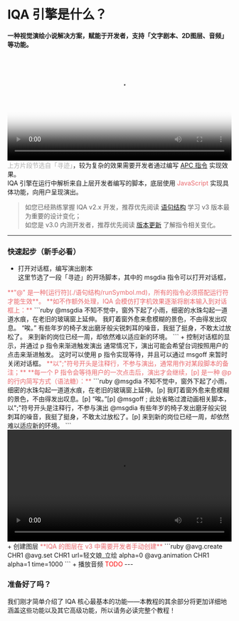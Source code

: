 # IQA 引擎是什么？
 
**一种视觉演绘小说解决方案，赋能于开发者，支持「文字剧本、2D图层、音频」等功能。**  
<video width=100% height=auto id="video" controls preload="auto" poster="./res/image/logo.png" src="./res/video/寻迹.mov" autoplay>
</video>
<font color=#aeaeae>上方片段节选自「寻迹」</font>，较为复杂的效果需要开发者通过编写 [APC 指令](./指令大全/README.md) 实现效果。  
IQA 引擎在运行中解析来自上层开发者编写的脚本，底层使用<font color=#ea6a6e> JavaScript </font>实现具体功能，向用户呈现演出。  

> 如您已经熟练掌握 IQA v2.x 开发，推荐优先阅读 [语句结构](./语句结构/index.md) 学习 v3 版本最为重要的设计变化；  
如您是 v3.0 内测开发者，推荐优先阅读 [版本更新](./版本更新/v3.1.md) 了解指令相关变化。   
  
---

### 快速起步（新手必看）
+ 打开对话框，编写演出剧本  
这里节选了一段「寻迹」的开场脚本，其中的 msgdia 指令可以打开对话框，  
<font color=#ea6a6e>
**"@" 是一种[运行符](./语句结构/runSymbol.md)，所有的指令必须搭配运行符才能生效**。   
**如不作额外处理，IQA 会模仿打字机效果逐渐将剧本输入到对话框上：**
</font>
```ruby
@msgdia
不知不觉中，窗外下起了小雨，细密的水珠勾起一道道水痕，在老旧的玻璃窗上延伸。
我盯着窗外愈来愈模糊的景色，不由得发出叹息。
“唉。”
有些年岁的椅子发出磨牙般尖锐刺耳的噪音，我挺了挺身，不敢太过放松了。
来到新的岗位已经一周，却依然难以适应新的环境。
```
+ 控制对话框的显示，并通过 p 指令来渐进触发演出  
通常情况下，演出可能会希望台词按照用户的点击来渐进触发。  
这时可以使用 p 指令实现等待，并且可以通过 msgoff 来暂时关闭对话框。  
<font color=#ea6a6e>
**以";"符号开头是注释行，不参与演出，通常用作对某段脚本的备注；**  
**每一个 P 指令会等待用户的一次点击后，演出才会继续，[p] 是一种 @p 的行内简写方式（语法糖）：**</font>
```ruby
@msgdia
不知不觉中，窗外下起了小雨，细密的水珠勾起一道道水痕，在老旧的玻璃窗上延伸。[p]
我盯着窗外愈来愈模糊的景色，不由得发出叹息。[p]
“唉。”[p]
@msgoff
; 此处省略过渡动画相关脚本，以";"符号开头是注释行，不参与演出
@msgdia
有些年岁的椅子发出磨牙般尖锐刺耳的噪音，我挺了挺身，不敢太过放松了。[p]
来到新的岗位已经一周，却依然难以适应新的环境。
```
<video width=100% height=auto id="video" preload="auto" src="./res/video/寻迹开场文本演示.mov?v=1" loop autoplay>
</video>  
+ 创建图层   
<font color=#ea6a6e>**IQA 的图层在 v3 中需要开发者手动创建**</font>
```ruby
@avg.create CHR1
@avg.set CHR1 url=轻文娘_立绘 alpha=0
@avg.animation CHR1 alpha=1 time=1000
``` 
+ 播放音频  
<font color=red>TODO</font>   
---

### 准备好了吗？
我们刚才简单介绍了 IQA 核心最基本的功能——本教程的其余部分将更加详细地涵盖这些功能以及其它高级功能，所以请务必读完整个教程！


